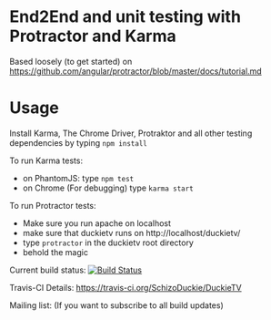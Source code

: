 End2End and unit testing with Protractor and Karma
==================================================

Based loosely (to get started) on
https://github.com/angular/protractor/blob/master/docs/tutorial.md

Usage
=====

Install Karma, The Chrome Driver, Protraktor and all other testing dependencies by typing ``npm install``

To run Karma tests:
- on PhantomJS: type ``npm test``
- on Chrome (For debugging) type ``karma start``

To run Protractor tests:
- Make sure you run apache on localhost
- make sure that duckietv runs on http://localhost/duckietv/
- type ``protractor`` in the duckietv root directory
- behold the magic

Current build status: [![Build Status](https://travis-ci.org/SchizoDuckie/DuckieTV.svg?branch=trakt-api-v2)](https://travis-ci.org/SchizoDuckie/DuckieTV)

Travis-CI Details: https://travis-ci.org/SchizoDuckie/DuckieTV

Mailing list: (If you want to subscribe to all build updates)
